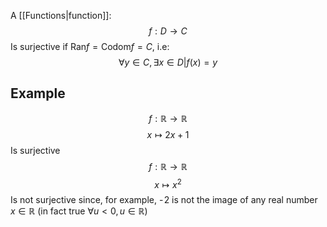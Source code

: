 A [[Functions|function]]:
$$
f:D\to C
$$
Is surjective if $\text{Ran}f=\text{Codom}f=C$, i.e:
$$
\forall y\in C,\exists x\in D|f(x)=y
$$
## Example
$$
f:\mathbb{R}\to \mathbb{R}
$$
$$
 x\mapsto 2x+1
$$
Is surjective
$$
f:\mathbb{R}\to \mathbb{R}
$$
$$
x \mapsto x^{2}
$$
Is not surjective since, for example, -$\hspace{0pt}2$ is not the image of any real number $x\in\mathbb{R}$ (in fact true $\forall u<0,u\in\mathbb{R}$)